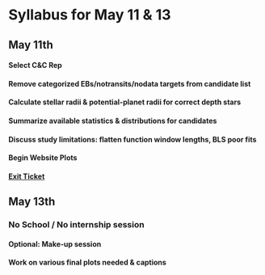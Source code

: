 # Syllabus for May 11 & 13


## May 11th
#### Select C&C Rep
#### Remove categorized EBs/notransits/nodata targets from candidate list
#### Calculate stellar radii & potential-planet radii for correct depth stars
#### Summarize available statistics & distributions for candidates
#### Discuss study limitations: flatten function window lengths, BLS poor fits 
#### Begin Website Plots
#### [Exit Ticket](https://docs.google.com/forms/d/e/1FAIpQLSfhexyVY226Fo7eyEtHve_MwAFkbjSh_eVrbftjhPyLBquDqQ/viewform?usp=sf_link)



## May 13th
### No School / No internship session
#### Optional: Make-up session
#### Work on various final plots needed & captions
